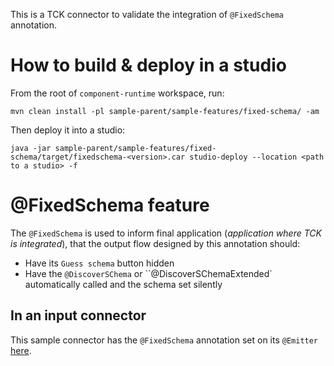 This is a TCK connector to validate the integration of `@FixedSchema` annotation.

# How to build & deploy in a studio
From the root of `component-runtime` workspace, run:
```shell
mvn clean install -pl sample-parent/sample-features/fixed-schema/ -am
```
Then deploy it into a studio:
```shell
java -jar sample-parent/sample-features/fixed-schema/target/fixedschema-<version>.car studio-deploy --location <path to a studio> -f
```

# @FixedSchema feature
The `@FixedSchema` is used to inform final application (_application where TCK is integrated_), that the output flow
designed by this annotation should:
- Have its `Guess schema` button hidden
- Have the `@DiscoverSChema` or ``@DiscoverSChemaExtended` automatically called and the schema set silently

## In an input connector
This sample connector has the `@FixedSchema` annotation set on its `@Emitter` [here](./src/main/java/org/talend/sdk/component/sample/feature/fixedschema/input/FixedSchemaInput.java#L32).
